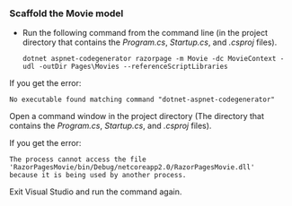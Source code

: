 <a name="scaffold"></a>
### Scaffold the Movie model

* Run the following command from the command line (in the project directory that contains the *Program.cs*, *Startup.cs*, and *.csproj* files).

  ```console
  dotnet aspnet-codegenerator razorpage -m Movie -dc MovieContext -udl -outDir Pages\Movies --referenceScriptLibraries
  ```

If you get the error:
  ```
No executable found matching command "dotnet-aspnet-codegenerator"
  ```

Open a command window in the project directory (The directory that contains the *Program.cs*, *Startup.cs*, and *.csproj* files).

If you get the error:
  ```
  The process cannot access the file
 'RazorPagesMovie/bin/Debug/netcoreapp2.0/RazorPagesMovie.dll'
  because it is being used by another process.
  ```

Exit Visual Studio and run the command again.
